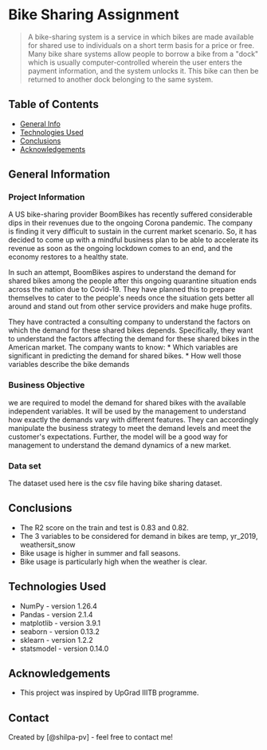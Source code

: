 # Bike Sharing Assignment
> A bike-sharing system is a service in which bikes are made available for shared use to individuals on a short term basis for a price or free. Many bike share systems allow people to borrow a bike from a "dock" which is usually computer-controlled wherein the user enters the payment information, and the system unlocks it. This bike can then be returned to another dock belonging to the same system.


## Table of Contents
* [General Info](#general-information)
* [Technologies Used](#technologies-used)
* [Conclusions](#conclusions)
* [Acknowledgements](#acknowledgements)


## General Information
### Project Information
A US bike-sharing provider BoomBikes has recently suffered considerable dips in their revenues due to the ongoing Corona pandemic. The company is finding it very difficult to sustain in the current market scenario. So, it has decided to come up with a mindful business plan to be able to accelerate its revenue as soon as the ongoing lockdown comes to an end, and the economy restores to a healthy state. 

In such an attempt, BoomBikes aspires to understand the demand for shared bikes among the people after this ongoing quarantine situation ends across the nation due to Covid-19. They have planned this to prepare themselves to cater to the people's needs once the situation gets better all around and stand out from other service providers and make huge profits.

They have contracted a consulting company to understand the factors on which the demand for these shared bikes depends. Specifically, they want to understand the factors affecting the demand for these shared bikes in the American market. The company wants to know: 
	* Which variables are significant in predicting the demand for shared bikes.
	* How well those variables describe the bike demands

### Business Objective
we are required to model the demand for shared bikes with the available independent variables. It will be used by the management to understand how exactly the demands vary with different features. They can accordingly manipulate the business strategy to meet the demand levels and meet the customer's expectations. Further, the model will be a good way for management to understand the demand dynamics of a new market. 

### Data set
The dataset used here is the csv file having bike sharing dataset.


## Conclusions
* The R2 score on the train and test is 0.83 and 0.82.
* The 3 variables to be considered for demand in bikes are temp, yr_2019, weathersit_snow
* Bike usage is higher in summer and fall seasons.
* Bike usage is particularly high when the weather is clear.


## Technologies Used
* NumPy - version 1.26.4
* Pandas - version 2.1.4
* matplotlib - version 3.9.1
* seaborn - version 0.13.2
* sklearn - version 1.2.2
* statsmodel - version 0.14.0
 


## Acknowledgements
- This project was inspired by UpGrad IIITB programme.


## Contact
Created by [@shilpa-pv] - feel free to contact me!
